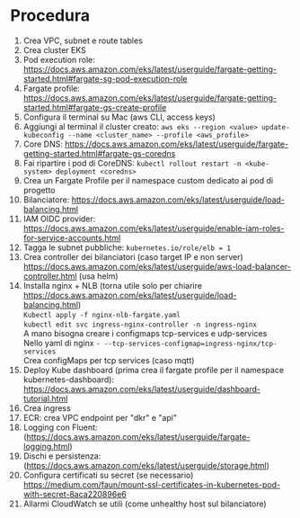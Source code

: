 # Procedura
1. Crea VPC, subnet e route tables  
2. Crea cluster EKS  
3. Pod execution role: https://docs.aws.amazon.com/eks/latest/userguide/fargate-getting-started.html#fargate-sg-pod-execution-role  
4. Fargate profile: https://docs.aws.amazon.com/eks/latest/userguide/fargate-getting-started.html#fargate-gs-create-profile  
5. Configura il terminal su Mac (aws CLI, access keys)  
6. Aggiungi al terminal il cluster creato: ``` aws eks --region <value> update-kubeconfig --name <cluster_name> --profile <aws_profile> ```  
7. Core DNS: https://docs.aws.amazon.com/eks/latest/userguide/fargate-getting-started.html#fargate-gs-coredns  
8. Fai ripartire i pod di CoreDNS: ``` kubectl rollout restart -n <kube-system> deployment <coredns> ```     
9. Crea un Fargate Profile per il namespace custom dedicato ai pod di progetto  
10. Bilanciatore: https://docs.aws.amazon.com/eks/latest/userguide/load-balancing.html  
11. IAM OIDC provider: https://docs.aws.amazon.com/eks/latest/userguide/enable-iam-roles-for-service-accounts.html  
12. Tagga le subnet pubbliche: ``` kubernetes.io/role/elb = 1 ```
13. Crea controller dei bilanciatori (caso target IP e non server) https://docs.aws.amazon.com/eks/latest/userguide/aws-load-balancer-controller.html (usa helm)
14. Installa nginx + NLB (torna utile solo per chiarire https://docs.aws.amazon.com/eks/latest/userguide/load-balancing.html)  
    ``` Kubectl apply -f nginx-nlb-fargate.yaml ```   
    ``` kubectl edit svc ingress-nginx-controller -n ingress-nginx ```  
		A mano bisogna creare i configmaps tcp-services e udp-services  
		Nello yaml di nginx ``` - --tcp-services-configmap=ingress-nginx/tcp-services ```  
		Crea configMaps per tcp services (caso mqtt)  
15. Deploy Kube dashboard (prima crea il fargate profile per il namespace kubernetes-dashboard): https://docs.aws.amazon.com/eks/latest/userguide/dashboard-tutorial.html  
16. Crea ingress  
17. ECR: crea VPC endpoint per "dkr" e "api"  
18. Logging con Fluent: (https://docs.aws.amazon.com/eks/latest/userguide/fargate-logging.html)  
19. Dischi e persistenza: (https://docs.aws.amazon.com/eks/latest/userguide/storage.html)  
20. Configura certificati su secret (se necessario) https://medium.com/faun/mount-ssl-certificates-in-kubernetes-pod-with-secret-8aca220896e6  
21. Allarmi CloudWatch se utili (come unhealthy host sul bilanciatore)  
